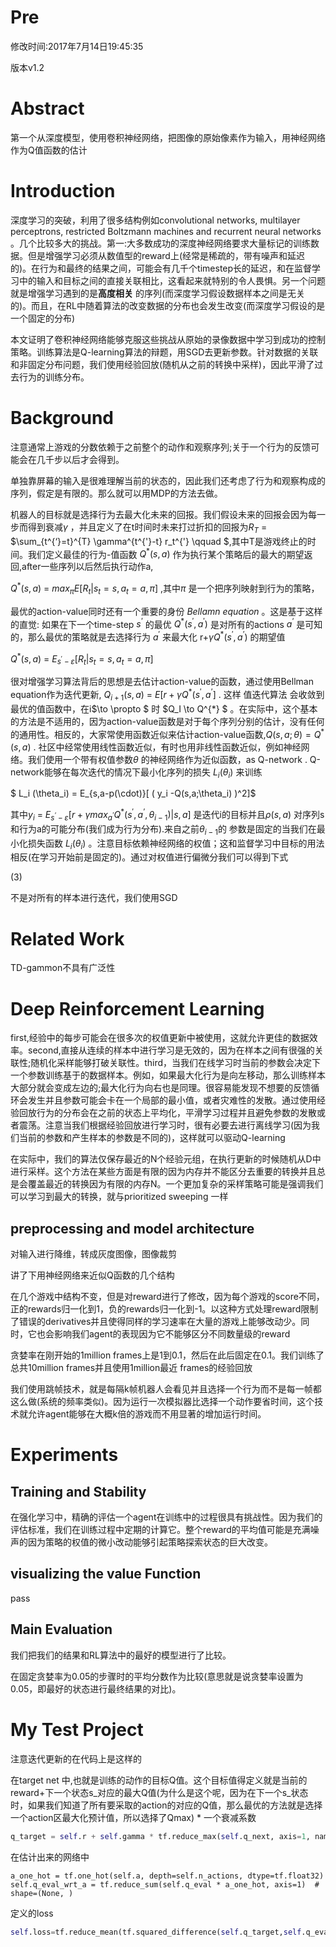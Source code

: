 # Pre

修改时间:2017年7月14日19:45:35

版本v1.2

# Abstract

第一个从深度模型，使用卷积神经网络，把图像的原始像素作为输入，用神经网络作为Q值函数的估计

# Introduction

深度学习的突破，利用了很多结构例如convolutional networks, multilayer perceptrons, restricted Boltzmann machines and recurrent neural networks 。几个比较多大的挑战。第一:大多数成功的深度神经网络要求大量标记的训练数据。但是增强学习必须从数值型的reward上(经常是稀疏的，带有噪声和延迟的)。在行为和最终的结果之间，可能会有几千个timestep长的延迟，和在监督学习中的输入和目标之间的直接关联相比，这看起来就特别的令人畏惧。另一个问题就是增强学习遇到的是**高度相关** 的序列(而深度学习假设数据样本之间是无关的)。而且，在RL中随着算法的改变数据的分布也会发生改变(而深度学习假设的是一个固定的分布)

本文证明了卷积神经网络能够克服这些挑战从原始的录像数据中学习到成功的控制策略。训练算法是Q-learning算法的辩题，用SGD去更新参数。针对数据的关联和非固定分布问题，我们使用经验回放(随机从之前的转换中采样)，因此平滑了过去行为的训练分布。

# Background

注意通常上游戏的分数依赖于之前整个的动作和观察序列;关于一个行为的反馈可能会在几千步以后才会得到。

单独靠屏幕的输入是很难理解当前的状态的，因此我们还考虑了行为和观察构成的序列，假定是有限的。那么就可以用MDP的方法去做。

机器人的目标就是选择行为去最大化未来的回报。我们假设未来的回报会因为每一步而得到衰减$\gamma$ ，并且定义了在t时间时未来打过折扣的回报为$R_T$ = $\sum_{t^{‘}=t}^{T} \gamma^{t^{'}-t} r_t^{'} \qquad $,其中T是游戏终止的时间。我们定义最佳的行为-值函数 $Q^{*} (s,a)$ 作为执行某个策略后的最大的期望返回,after一些序列以后然后执行动作a,

 $Q^{*} (s,a)$  = $max_\pi E[R_t | s_t = s ,a_t =a,\pi ]$ ,其中$\pi$ 是一个把序列映射到行为的策略，

最优的action-value同时还有一个重要的身份 *Bellamn equation* 。这是基于这样的直觉: 如果在下一个time-step $s^{’}$ 的最优 $Q^{*} (s^{'},a^{'})$  是对所有的actions $a^{‘}$ 是可知的，那么最优的策略就是去选择行为 $a^{'}$ 来最大化 r+$\gamma Q^{*}(s^{'},a^{’})$  的期望值

 $Q^{*} (s,a)$  = $E_{s^{'} - \varepsilon}  [R_t | s_t = s ,a_t =a,\pi ]$   

很对增强学习算法背后的思想是去估计action-value的函数，通过使用Bellman equation作为迭代更新, $Q_{i+1} (s,a)$  = $E[r+ \gamma Q^{*}(s^{'},a^{’}]$ . 这样 值迭代算法 会收敛到最优的值函数中，在i$\to \propto $ 时 $Q_I \to Q^{*} $ 。在实际中，这个基本的方法是不适用的，因为action-value函数是对于每个序列分别的估计，没有任何的通用性。相反的，大家常使用函数近似来估计action-value函数,$Q(s,a;\theta) = Q^{*} (s,a)$ . 社区中经常使用线性函数近似，有时也用非线性函数近似，例如神经网络。我们使用一个带有权值参数$\theta$ 的神经网络作为近似函数，as Q-network .  Q-network能够在每次迭代的情况下最小化序列的损失 $L_i (\theta_i)$ 来训练

$ L_i (\theta_i)  = E_{s,a-p(\cdot)}[ ( y_i -Q(s,a;\theta_i)  )^2]$  

其中$y_i$ = $E_{s^{‘} - \varepsilon}[r+ \gamma max_{a^{’}}Q^{*} (s^{'},a^{’},\theta_{i-1})|s,a]$ 是迭代i的目标并且$\rho(s,a)$ 对序列s和行为a的可能分布(我们成为行为分布).来自之前$\theta_{i-1}$的 参数是固定的当我们在最小化损失函数 $L_i(\theta_i)$ 。注意目标依赖神经网络的权值；这和监督学习中目标的用法相反(在学习开始前是固定的)。通过对权值进行偏微分我们可以得到下式

(3)

不是对所有的样本进行迭代，我们使用SGD

# Related Work

TD-gammon不具有广泛性

# Deep Reinforcement Learning

first,经验中的每步可能会在很多次的权值更新中被使用，这就允许更佳的数据效率。second,直接从连续的样本中进行学习是无效的，因为在样本之间有很强的关联性;随机化采样能够打破关联性。third，当我们在线学习时当前的参数会决定下一个参数训练基于的数据样本。例如，如果最大化行为是向左移动，那么训练样本大部分就会变成左边的;最大化行为向右也是同理。很容易能发现不想要的反馈循环会发生并且参数可能会卡在一个局部的最小值，或者灾难性的发散。通过使用经验回放行为的分布会在之前的状态上平均化，平滑学习过程并且避免参数的发散或者震荡。注意当我们根据经验回放进行学习时，很有必要去进行离线学习(因为我们当前的参数和产生样本的参数是不同的)，这样就可以驱动Q-learning

在实际中，我们的算法仅保存最近的N个经验元组，在执行更新的时候随机从D中进行采样。这个方法在某些方面是有限的因为内存并不能区分去重要的转换并且总是会覆盖最近的转换因为有限的内存N。一个更加复杂的采样策略可能是强调我们可以学习到最大的转换，就与prioritized sweeping 一样

## preprocessing and model architecture

对输入进行降维，转成灰度图像，图像裁剪

讲了下用神经网络来近似Q函数的几个结构

在几个游戏中结构不变，但是对reward进行了修改，因为每个游戏的score不同，正的rewards归一化到1，负的rewards归一化到-1。以这种方式处理reward限制了错误的derivatives并且使得同样的学习速率在大量的游戏上能够改动少。同时，它也会影响我们agent的表现因为它不能够区分不同数量级的reward

贪婪率在刚开始的1million frames上是1到0.1，然后在此后固定在0.1。我们训练了总共10million frames并且使用1million最近 frames的经验回放

我们使用跳帧技术，就是每隔k帧机器人会看见并且选择一个行为而不是每一帧都这么做(系统的频率类似)。因为运行一次模拟器比选择一个动作要省时间，这个技术就允许agent能够在大概k倍的游戏而不用显著的增加运行时间。
# Experiments
## Training and Stability

在强化学习中，精确的评估一个agent在训练中的过程很具有挑战性。因为我们的评估标准，我们在训练过程中定期的计算它。整个reward的平均值可能是充满噪声的因为策略的权值的微小改动能够引起策略探索状态的巨大改变。
## visualizing the value Function
pass
## Main Evaluation

我们把我们的结果和RL算法中的最好的模型进行了比较。

在固定贪婪率为0.05的步骤时的平均分数作为比较(意思就是说贪婪率设置为0.05，即最好的状态进行最终结果的对比)。

# My Test Project

注意迭代更新的在代码上是这样的

在target net 中,也就是训练的动作的目标Q值。这个目标值得定义就是当前的reward+下一个状态s_对应的最大Q值(为什么是这个呢，因为在下一个s_状态时，如果我们知道了所有要采取的action的对应的Q值，那么最优的方法就是选择一个action区最大化预计值，所以选择了Qmax) * 一个衰减系数

```python
q_target = self.r + self.gamma * tf.reduce_max(self.q_next, axis=1, name='Qmax_s_')  
```

在估计出来的网络中

```
a_one_hot = tf.one_hot(self.a, depth=self.n_actions, dtype=tf.float32)
self.q_eval_wrt_a = tf.reduce_sum(self.q_eval * a_one_hot, axis=1)  # shape=(None, )
```

定义的loss

```python
self.loss=tf.reduce_mean(tf.squared_difference(self.q_target,self.q_eval_wrt_a,name='TD_error'))
```

